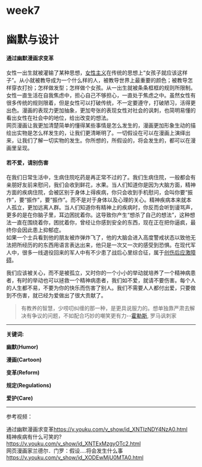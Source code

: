 # week7
# 幽默与设计
#### 通过幽默漫画求变革
女性一出生就被灌输了某种思想，[女性主义](https://baike.baidu.com/item/%E5%A5%B3%E6%80%A7%E4%B8%BB%E4%B9%89/3409482?fr=aladdin)在传统的思想上“女孩子就应该这样子”。从小就被教导成为一个什么样的人，被教导世界上最重要的颜色；被教导怎样穿衣打扮；怎样做发型；怎样做个女孩。从一出生就被条条框框的规则所限制。女性一直生活在自我焦虑中，担心自己不够担心，一直处于焦虑之中。虽然女性有很多传统的规则限着，但是女性可以打破传统，不一定要遵守，打破陋习，活得更出色。漫画的表现力更加抽象，更加夸张的表现女性对社会的讽刺，也简明易懂的看出女性在社会中的地位，给出改变的想法。  
网页漫画让我更加清楚简单的懂得某些事情是怎么发生的，漫画更加形象生动的描绘出实物是怎么样发生的，让我们更清晰明了。一切假设在可以在漫画上演绎出来，让我们了解一切实物的发生。你所想的，所假设的，将会发生的，都可以在漫画里呈现。
#### 若不爱，请别伤害
在我们日常生活中，生病住院吃药是再正常不过的了。我们生病住院，一般都会有亲朋好友前来慰问，我们会收到鲜花，水果。当人们知道你是因为大脑方面，精神方面的疾病住院，会被区别于身体上得疾病，你只会收到手机慰问，会叫你要“振作”，要“振作”，要“振作”。而不是对于身体以及心理的关心。精神疾病本来就本人孤立，更加远离人群。当人们知道你有精神上的疾病时，你反而会听到谩骂声，更多的是在你脑子里，耳边困扰着你。这导致你产生“想杀了自己的想法”，这种想法一直在围绕着你，困扰着你，曾经让你感到安全的东西，现在正在把你逼疯，最终你会因此患上抑郁症。  
如果一个士兵看到他的朋友被炸弹炸飞了，他的大脑会进入高度警戒状态以致他无法把所经历的的东西用语言表达出来，他只是一次又一次的感受到恐惧。在现代军人中，很多一线退役回来的军人中有不少患了战后心里综合征，属于[创伤后应激障碍](https://baike.baidu.com/item/%E5%88%9B%E4%BC%A4%E5%90%8E%E5%BA%94%E6%BF%80%E9%9A%9C%E7%A2%8D/5445960)。

我们应该被关心，而不是被孤立，又时你的一个小小的举动就培养了一个精神病患者，有时的举动也可以拯救一个精神病患者，我们如不爱，就请不要伤害。每个人的人生都不易，不要为你的快乐而伤害了别人。我们不需要人人都付出爱，只要做到不伤害，就已经为爱做出了很大贡献了。

> 有教养的智慧，少唠叨纠缠的那一种，是更具说服力的。想单独靠严肃去解决有争议的问题，不如配合巧妙的嘲笑更有力--[霍勒斯](https://baike.baidu.com/item/%E8%B4%BA%E6%8B%89%E6%96%AF/1544148?fr=aladdin), 罗马讽刺家

*** 
**关键词:**

**幽默(Humor)**

**漫画(Cartoon)**

**变革(Reform)**

**规定(Regulations)**

**爱护(Care)**

***
参考视频：

通过幽默漫画求变革<https://v.youku.com/v_show/id_XNTIzNDY4NzA0.html>  
精神疾病有什么可笑的?<https://v.youku.com/v_show/id_XNTExMzgyOTc2.html>  
网页漫画家兰德尔．门罗：假设....将会发生什么事<https://v.youku.com/v_show/id_XODEwMjU0MTA0.html>

